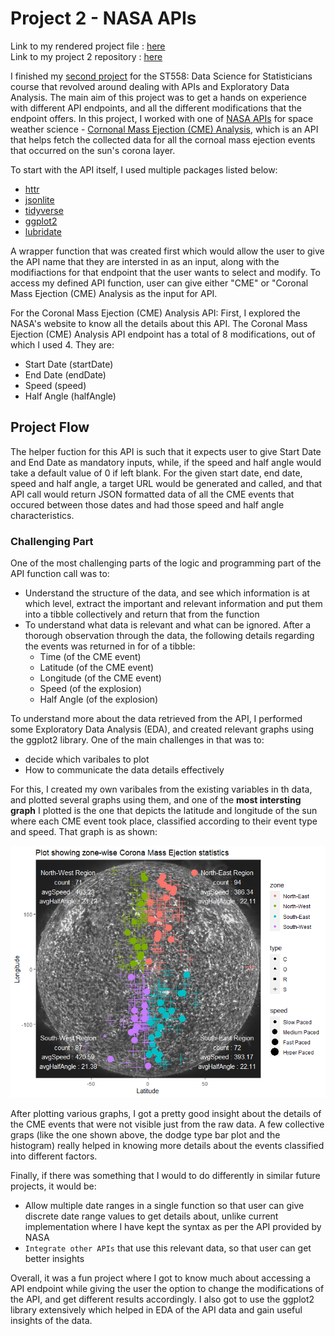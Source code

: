 # Project 2 - NASA APIs

Link to my rendered project file : [here](https://sbgadhwala.github.io/ST558_Project2/)  
Link to my project 2 repository : [here](https://github.com/sbgadhwala/ST558_Project2/)

I finished my [second project](https://sbgadhwala.github.io/ST558_Project2/) for the ST558: Data Science for Statisticians course that revolved around dealing with APIs and Exploratory Data Analysis. The main aim of this project was to get a hands on experience with different API endpoints, and all the different modifications that the endpoint offers.  In this project, I worked with one of [NASA APIs](https://api.nasa.gov/index.html) for space weather science - [Cornonal Mass Ejection (CME) Analysis](https://api.nasa.gov/index.html#donkiCMEAnalysis), which is an API that helps fetch the collected data for all the cornoal mass ejection events that occurred on the sun's corona layer.

To start with the API itself, I used multiple packages listed below:
 * [httr](https://httr.r-lib.org/)
 * [jsonlite](https://cran.r-project.org/web/packages/jsonlite/vignettes/json-aaquickstart.html)
 * [tidyverse](https://www.tidyverse.org/)
 * [ggplot2](https://ggplot2.tidyverse.org/)
 * [lubridate](https://lubridate.tidyverse.org/)
 
 
A wrapper function that was created first which would allow the user to give the API name that they are intersted in as an input, along with the modifiactions for that endpoint that the user wants to select and modify. To access my defined API function, user can give either "CME" or "Coronal Mass Ejection (CME) Analysis as the input for API.

For the Coronal Mass Ejection (CME) Analysis API:
First, I explored the NASA's website to know all the details about this API. The Coronal Mass Ejection (CME) Analysis API endpoint has a total of 8 modifications, out of which I used 4. They are:
  * Start Date (startDate)
  * End Date (endDate)
  * Speed (speed)
  * Half Angle (halfAngle)

## Project Flow
The helper fuction for this API is such that it expects user to give Start Date and End Date as mandatory inputs, while, if the speed and half angle would take a default value of 0 if left blank. For the given start date, end date, speed and half angle, a target URL would be generated and called, and that API call would return JSON formatted data of all the CME events that occured between those dates and had those speed and half angle characteristics.

### Challenging Part
One of the most challenging parts of the logic and programming part of the API function call was to:
 * Understand the structure of the data, and see which information is at which level, extract the important and relevant information and put them into a tibble collectively and return that from the function 
 * To understand what data is relevant and what can be ignored. After a thorough observation through the data, the following details regarding the events was returned in for of a tibble:
   * Time (of the CME event)
   * Latitude (of the CME event)
   * Longitude (of the CME event)
   * Speed (of the explosion)
   * Half Angle (of the explosion)

To understand more about the data retrieved from the API, I performed some Exploratory Data Analysis (EDA), and created relevant graphs using the ggplot2 library. One of the main challenges in that was to:
  * decide which varibales to plot
  * How to communicate the data details effectively
 
 For this, I created my own varibales from the existing variables in th data, and plotted several graphs using them, and one of the **most intersting graph** I plotted is the one that depicts the latitude and longitude of the sun where each CME event took place, classified according to their event type and speed. That graph is as shown:
 
 <img
  src="/docs/assets/project2_sun.png"
  style="display: inline-block; margin: 0 auto; max-width: auto">
  
After plotting various graphs, I got a pretty good insight about the details of the CME events that were not visible just from the raw data. A few collective graps (like the one shown above, the dodge type bar plot and the histogram) really helped in knowing more details about the events classified into different factors.
  
Finally, if there was something that I would to do differently in similar future projects, it would be:
  * Allow multiple date ranges in a single function so that user can give discrete date range values to get details about, unlike current implementation where I have kept the syntax as per the API provided by NASA
  * `Integrate other APIs` that use this relevant data, so that user can get better insights


Overall, it was a fun project where I got to know much about accessing a API endpoint while giving the user the option to change the modifications of the API, and get different results accordingly. I also got to use the ggplot2 library extensively which helped in EDA of the API data and gain useful insights of the data.
